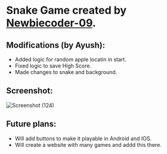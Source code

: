 # Snake Game created by [Newbiecoder-09](https://github.com/Newbiecoder-09/snake-game).

## Modifications (by Ayush):
* Added logic for random apple locatin in start.
* Fixed logic to save High Score.
* Made changes to snake and background.

## Screenshot:
![Screenshot (124)](https://github.com/soul-999-ayu/Snake-game/assets/91123494/45e72841-3cea-4473-83c4-18ef17e9227d)

## Future plans:
* Will add buttons to make it playable in Android and IOS.
* Will create a website with many games and addd this there.
